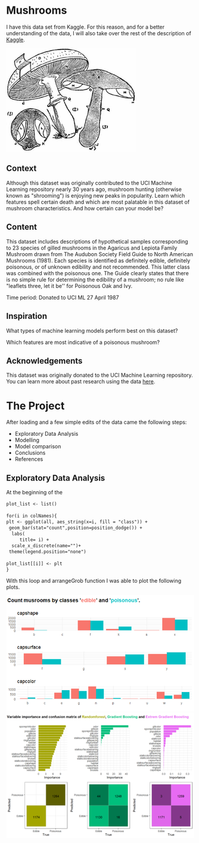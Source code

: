 # Mushrooms

I have this data set from Kaggle. For this reason, and for a better understanding of the data, I will also take over the rest of the description of [Kaggle](https://www.kaggle.com/uciml/mushroom-classification).

<img width="350" alt="portfolio_view" src="/images/Britannica_Mushroom_Pasture_Mushroom.jpg">

## Context
Although this dataset was originally contributed to the UCI Machine Learning repository nearly 30 years ago, mushroom hunting (otherwise known as "shrooming") is enjoying new peaks in popularity. Learn which features spell certain death and which are most palatable in this dataset of mushroom characteristics. And how certain can your model be?

## Content
This dataset includes descriptions of hypothetical samples corresponding to 23 species of gilled mushrooms in the Agaricus and Lepiota Family Mushroom drawn from The Audubon Society Field Guide to North American Mushrooms (1981). Each species is identified as definitely edible, definitely poisonous, or of unknown edibility and not recommended. This latter class was combined with the poisonous one. The Guide clearly states that there is no simple rule for determining the edibility of a mushroom; no rule like "leaflets three, let it be'' for Poisonous Oak and Ivy.

Time period: Donated to UCI ML 27 April 1987

## Inspiration
What types of machine learning models perform best on this dataset?

Which features are most indicative of a poisonous mushroom?

## Acknowledgements
This dataset was originally donated to the UCI Machine Learning repository. You can learn more about past research using the data [here](https://archive.ics.uci.edu/ml/datasets/Mushroom).

# The Project

After loading and a few simple edits of the data came the following steps:
* Exploratory Data Analysis
* Modelling
* Model comparison
* Conclusions
* References

## Exploratory Data Analysis
At the beginning of the

 ```
 plot_list <- list()

for(i in colNames){
plt <- ggplot(all, aes_string(x=i, fill = "class")) +
  geom_bar(stat="count",position=position_dodge()) +
   labs(
      title= i) +
   scale_x_discrete(name="")+
  theme(legend.position="none")

plot_list[[i]] <- plt
}
 ```
 
 With this loop and arrangeGrob function I was able to plot the following plots.
 
 <img width="750" alt="portfolio_view" src="/images/count.png">
 
 




<img width="750" alt="portfolio_view" src="/images/mushrooms.png">



